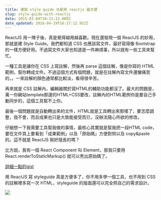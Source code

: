 ```yaml
---
title: 連寫 style guide 也是用 reactjs 最方便
slug: style-guide-with-reactjs
date: 2015-03-04T10:21:12.000Z
date_updated: 2016-04-19T16:17:12.952Z
---
```


ReactJS 用一陣子後，真是覺得越用越喜歡。現在還發現一個 ReactJS 的妙用，那就是建 Style Guide。我們都知道 CSS 也應該寫文件，最好寫得像 Bootstrap 的一樣方便好用。不過寫文件大家也知道是一件麻煩事，所以就有一些工具來幫忙。

一種工具是讓你在 CSS 上寫註解，然後再 parse 這個註解，像是你寫的 HTML 範例，幫你轉成文件。不過這個方式有個問題，就是在註解內寫文件還蠻痛苦的，。一來註解的顏色通常都比較淡，看得很辛苦。

再來就是 CSS 註解內，編輯器關於寫HTML的輔助功能都沒了。最大的問題是，萬一你網站template那邊的HTML+CSS要改，註解內的HTML範例你是要自己手動同步的，這個工具幫不上你。

最後一個問題就是自動轉出來的文件，HTML就是工具轉出來那樣了，要怎麼調整，我不會，而且成果也只是大致能接受而已，沒辦法隨心所欲的修改。

仔細想一下我需要工具幫我做的事情，最核心其實就是幫我把一段HTML code，要在文件頁上要看到「成果範例」以及「原始碼」方便對照以及 copy&paste 的。這不就是 ReactJS 剛好擅長的嗎？

比方說，我有一個 React Component 叫 Element，那我只要用 React.renderToStaticMarkup() 就可以秀出原始碼了。

[詳細一點的gist](https://gist.github.com/minipai/e815775079d294c14251)

用 ReactJS 寫 styleguide 真是方便多了，你不用多學一個工具，也不用到 CSS 的註解裡多寫一次 HTML，styleguide 的版面還可以完全照自己的需求設計。

![](https://dl.dropboxusercontent.com/u/1319704/tumblr/post-112684988122/styleguide.png)
